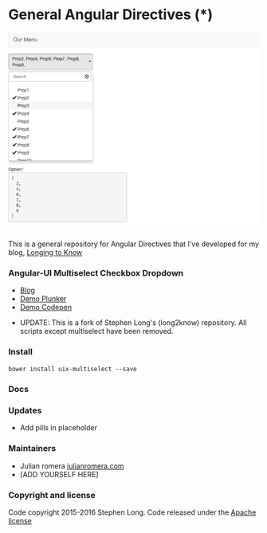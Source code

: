 # General Angular Directives (*)



![screenshot_v1.1.0](/doc/sc_1.1.0.png)


This is a general repository for Angular Directives that I've developed for my blog, [Longing to Know](https://long2know.com)



### Angular-UI Multiselect Checkbox Dropdown
  - [Blog](https://long2know.com/2015/07/angular-multiselect-dropdown/)
  - [Demo Plunker](http://plnkr.co/edit/tC3Aga?p=preview)
  - [Demo Codepen](http://codepen.io/julianromera/pen/KaZdaV)


* UPDATE: This is a fork of Stephen Long's (long2know) repository. All scripts except multiselect have been removed.

### Install

```
bower install uix-multiselect --save
```

### Docs


### Updates
 - Add pills in placeholder

### Maintainers
  - Julian romera [julianromera.com](http://julianromera.com)
  - [ADD YOURSELF HERE]

### Copyright and license
Code copyright 2015-2016 Stephen Long.  Code released under the [Apache license](https://github.com/long2know/angular-directives-general/blob/master/LICENSE.md)




